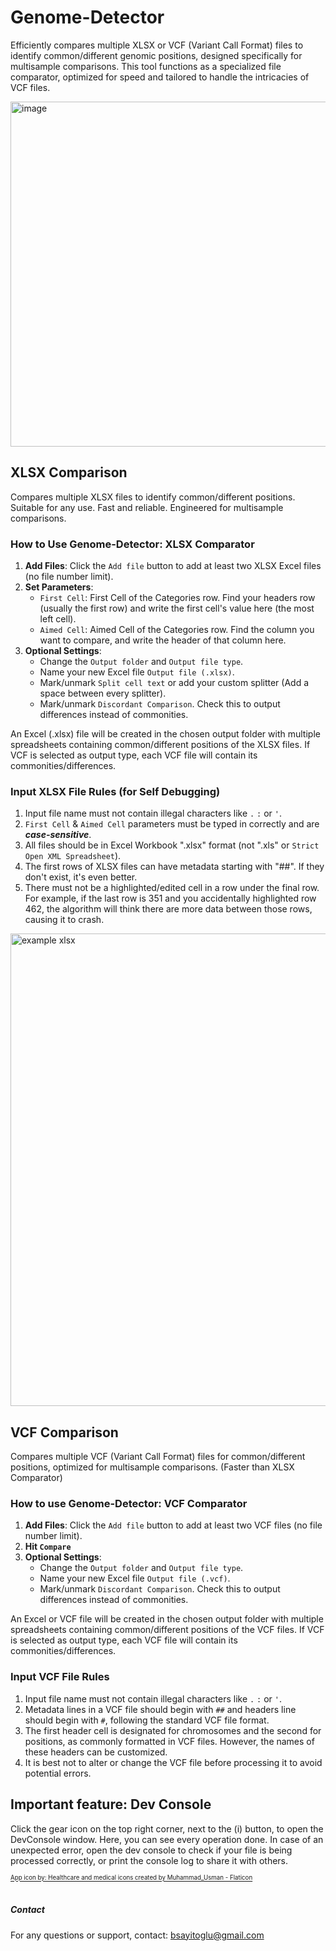 # Genome-Detector
Efficiently compares multiple XLSX or VCF (Variant Call Format) files to identify common/different genomic positions, designed specifically for multisample comparisons. This tool functions as a specialized file comparator, optimized for speed and tailored to handle the intricacies of VCF files.

<img width="552" alt="image" src="https://github.com/Sayitobar/Genome-Detector/assets/95364352/827da7fe-86d4-4892-a0e4-72b9346ca734">


## XLSX Comparison
Compares multiple XLSX files to identify common/different positions. Suitable for any use. Fast and reliable. Engineered for multisample comparisons.

### How to Use Genome-Detector: XLSX Comparator
1. **Add Files**: Click the `Add file` button to add at least two XLSX Excel files (no file number limit).
2. **Set Parameters**: 
   - `First Cell`: First Cell of the Categories row. Find your headers row (usually the first row) and write the first cell's value here (the most left cell).
   - `Aimed Cell`: Aimed Cell of the Categories row. Find the column you want to compare, and write the header of that column here.
3. **Optional Settings**:
   - Change the `Output folder` and `Output file type`.
   - Name your new Excel file `Output file (.xlsx)`.
   - Mark/unmark `Split cell text` or add your custom splitter (Add a space between every splitter).
   - Mark/unmark `Discordant Comparison`. Check this to output differences instead of commonities.

An Excel (.xlsx) file will be created in the chosen output folder with multiple spreadsheets containing common/different positions of the XLSX files. If VCF is selected as output type, each VCF file will contain its commonities/differences.


### Input XLSX File Rules (for Self Debugging)
1. Input file name must not contain illegal characters like `.` `:` or `'`.
2. `First Cell` & `Aimed Cell` parameters must be typed in correctly and are **_case-sensitive_**.
3. All files should be in Excel Workbook ".xlsx" format (not ".xls" or `Strict Open XML Spreadsheet`).
4. The first rows of XLSX files can have metadata starting with "##". If they don't exist, it's even better.
6. There must not be a highlighted/edited cell in a row under the final row. For example, if the last row is 351 and you accidentally highlighted row 462, the algorithm will think there are more data between those rows, causing it to crash.

<img width="756" alt="example xlsx" src="https://user-images.githubusercontent.com/95364352/232305398-b3ae6cd7-fda7-4a0a-9d43-17b2a27e007f.png">

## VCF Comparison
Compares multiple VCF (Variant Call Format) files for common/different positions, optimized for multisample comparisons. (Faster than XLSX Comparator)

### How to use Genome-Detector: VCF Comparator
1. **Add Files**: Click the `Add file` button to add at least two VCF files (no file number limit).
2. **Hit `Compare`**
3. **Optional Settings**:
   - Change the `Output folder` and `Output file type`.
   - Name your new Excel file `Output file (.vcf)`.
   - Mark/unmark `Discordant Comparison`. Check this to output differences instead of commonities.

An Excel or VCF file will be created in the chosen output folder with multiple spreadsheets containing common/different positions of the VCF files. If VCF is selected as output type, each VCF file will contain its commonities/differences.

### Input VCF File Rules
1. Input file name must not contain illegal characters like `.` `:` or `'`.
2. Metadata lines in a VCF file should begin with `##` and headers line should begin with `#`, following the standard VCF file format.
3. The first header cell is designated for chromosomes and the second for positions, as commonly formatted in VCF files. However, the names of these headers can be customized.
4. It is best not to alter or change the VCF file before processing it to avoid potential errors.

## Important feature: Dev Console
Click the gear icon on the top right corner, next to the (i) button, to open the DevConsole window. Here, you can see every operation done. In case of an unexpected error, open the dev console to check if your file is being processed correctly, or print the console log to share it with others.

<sub><sup><a href="https://www.flaticon.com/free-icons/healthcare-and-medical" title="healthcare and medical icons">App icon by: Healthcare and medical icons created by Muhammad_Usman - Flaticon</a></sup></sub>
<br></br>
##### Contact
For any questions or support, contact: bsayitoglu@gmail.com
